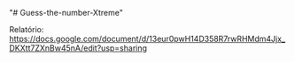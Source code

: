 "# Guess-the-number-Xtreme" 

Relatório: https://docs.google.com/document/d/13eur0pwH14D358R7rwRHMdm4Jjx_DKXtt7ZXnBw45nA/edit?usp=sharing
